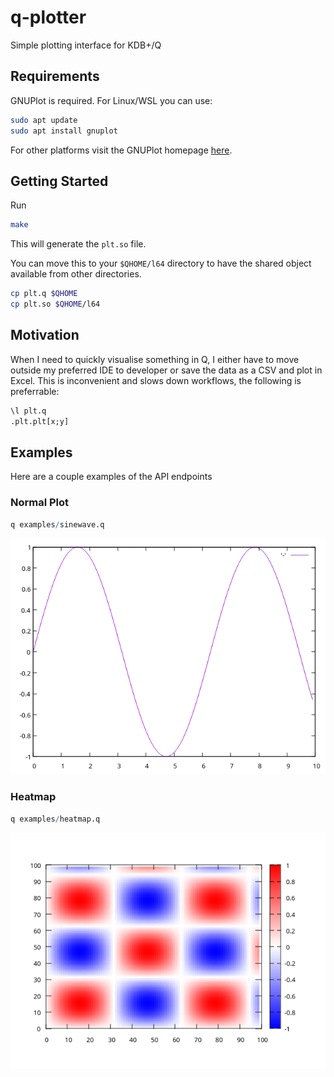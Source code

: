 # q-plotter

Simple plotting interface for KDB+/Q

## Requirements

GNUPlot is required. For Linux/WSL you can use:

```bash
sudo apt update
sudo apt install gnuplot
```
For other platforms visit the GNUPlot homepage [here](http://www.gnuplot.info/).

## Getting Started

Run

```bash
make
```

This will generate the `plt.so` file. 


You can move this to your `$QHOME/l64` directory to have the shared object available from other directories.

```bash
cp plt.q $QHOME
cp plt.so $QHOME/l64
```



## Motivation

When I need to quickly visualise something in Q, I either have to move outside my preferred IDE to developer or save the data as a CSV and plot in Excel. This is inconvenient and slows down workflows, the following is preferrable:

```q
\l plt.q
.plt.plt[x;y]
```

## Examples

Here are a couple examples of the API endpoints

### Normal Plot

```q
q examples/sinewave.q
```

![Sinewave](./examples/src/sinewave.png)

### Heatmap

```q
q examples/heatmap.q
```

![Heatmap](./examples/src/heatmap.png)